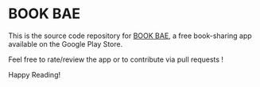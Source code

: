 # BOOK BAE

This is the source code repository for <a href="https://play.google.com/store/apps/details?id=com.bhumika.bookapp">BOOK BAE</a>, a free book-sharing app available on the Google Play Store.

Feel free to rate/review the app or to contribute via pull requests !

Happy Reading!
